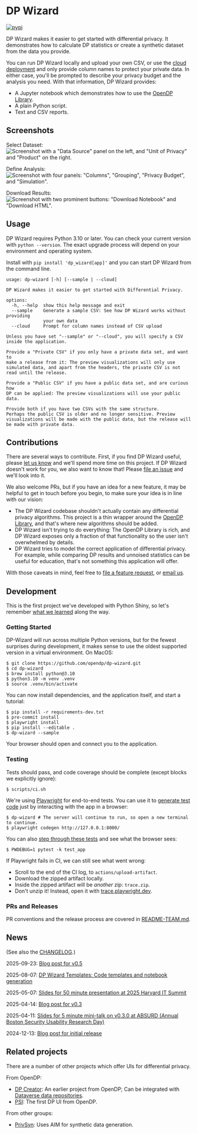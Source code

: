 # DP Wizard

[![pypi](https://img.shields.io/pypi/v/dp_wizard)](https://pypi.org/project/dp_wizard/)

DP Wizard makes it easier to get started with differential privacy.
It demonstrates how to calculate DP statistics or create a synthetic dataset from the data you provide.

You can run DP Wizard locally and upload your own CSV,
or use the [cloud deployment](https://mccalluc-dp-wizard.share.connect.posit.cloud/) and only provide column names to protect your private data.
In either case, you'll be prompted to describe your privacy budget and the analysis you need.
With that information, DP Wizard provides:

- A Jupyter notebook which demonstrates how to use the [OpenDP Library](https://docs.opendp.org/).
- A plain Python script.
- Text and CSV reports.

## Screenshots

<!-- Run `scripts/screenshots.sh` to regenerate these screenshots. -->

Select Dataset:
![Screenshot with a "Data Source" panel on the left, and "Unit of Privacy" and "Product" on the right.](https://opendp.github.io/dp-wizard/screenshots/select-dataset.png)

Define Analysis:
![Screenshot with four panels: "Columns", "Grouping", "Privacy Budget", and "Simulation".](https://opendp.github.io/dp-wizard/screenshots/define-analysis.png)

Download Results:
![Screenshot with two prominent buttons: "Download Notebook" and "Download HTML".](https://opendp.github.io/dp-wizard/screenshots/download-results.png)

## Usage

DP Wizard requires Python 3.10 or later.
You can check your current version with `python --version`.
The exact upgrade process will depend on your environment and operating system.

Install with `pip install 'dp_wizard[app]'` and you can start DP Wizard from the command line.

```
usage: dp-wizard [-h] [--sample | --cloud]

DP Wizard makes it easier to get started with Differential Privacy.

options:
  -h, --help  show this help message and exit
  --sample    Generate a sample CSV: See how DP Wizard works without providing
              your own data
  --cloud     Prompt for column names instead of CSV upload

Unless you have set "--sample" or "--cloud", you will specify a CSV
inside the application.

Provide a "Private CSV" if you only have a private data set, and want to
make a release from it: The preview visualizations will only use
simulated data, and apart from the headers, the private CSV is not
read until the release.

Provide a "Public CSV" if you have a public data set, and are curious how
DP can be applied: The preview visualizations will use your public data.

Provide both if you have two CSVs with the same structure.
Perhaps the public CSV is older and no longer sensitive. Preview
visualizations will be made with the public data, but the release will
be made with private data.
```

## Contributions

There are several ways to contribute. First, if you find DP Wizard useful, please [let us know](mailto:info@opendp.org) and we'll spend more time on this project. If DP Wizard doesn't work for you, we also want to know that! Please [file an issue](https://github.com/opendp/dp-wizard/issues/new/choose) and we'll look into it.

We also welcome PRs, but if you have an idea for a new feature, it may be helpful to get in touch before you begin, to make sure your idea is in line with our vision:
- The DP Wizard codebase shouldn't actually contain any differential privacy algorithms. This project is a thin wrapper around the [OpenDP Library](https://github.com/opendp/opendp/), and that's where new algorithms should be added.
- DP Wizard isn't trying to do everything: The OpenDP Library is rich, and DP Wizard exposes only a fraction of that functionality so the user isn't overwhelmed by details.
- DP Wizard tries to model the correct application of differential privacy. For example, while comparing DP results and unnoised statistics can be useful for education, that's not something this application will offer.

With those caveats in mind,
feel free to [file a feature request](https://github.com/opendp/dp-wizard/issues/new/choose),
or [email us](mailto:info@opendp.org).


## Development

This is the first project we've developed with Python Shiny,
so let's remember [what we learned](WHAT-WE-LEARNED.md) along the way.

### Getting Started

DP-Wizard will run across multiple Python versions, but for the fewest surprises during development, it makes sense to use the oldest supported version in a virtual environment. On MacOS:
```shell
$ git clone https://github.com/opendp/dp-wizard.git
$ cd dp-wizard
$ brew install python@3.10
$ python3.10 -m venv .venv
$ source .venv/bin/activate
```

You can now install dependencies, and the application itself, and start a tutorial:
```shell
$ pip install -r requirements-dev.txt
$ pre-commit install
$ playwright install
$ pip install --editable .
$ dp-wizard --sample
```

Your browser should open and connect you to the application.

### Testing

Tests should pass, and code coverage should be complete (except blocks we explicitly ignore):
```shell
$ scripts/ci.sh
```

We're using [Playwright](https://playwright.dev/python/) for end-to-end tests. You can use it to [generate test code](https://playwright.dev/python/docs/codegen-intro) just by interacting with the app in a browser:
```shell
$ dp-wizard # The server will continue to run, so open a new terminal to continue.
$ playwright codegen http://127.0.0.1:8000/
```

You can also [step through these tests](https://playwright.dev/python/docs/running-tests#debugging-tests) and see what the browser sees:
```shell
$ PWDEBUG=1 pytest -k test_app
```

If Playwright fails in CI, we can still see what went wrong:
- Scroll to the end of the CI log, to `actions/upload-artifact`.
- Download the zipped artifact locally.
- Inside the zipped artifact will be _another_ zip: `trace.zip`.
- Don't unzip it! Instead, open it with [trace.playwright.dev](https://trace.playwright.dev/).

### PRs and Releases

PR conventions and the release process are covered in [README-TEAM.md](README-TEAM.md).

## News

(See also the [CHANGELOG](CHANGELOG.md).)

2025-09-23: [Blog post for v0.5](https://opendp.org/2025/09/23/announcing-dp-wizard-v0-5/)

2025-08-07: [DP Wizard Templates: Code templates and notebook generation](https://opendp.github.io/dp-wizard-templates/)

2025-05-07: [Slides for 50 minute presentation at 2025 Harvard IT Summit](https://opendp.github.io/harvard-it-summit-2025)

2025-04-14: [Blog post for v0.3](https://opendp.org/2025/04/14/announcing-opendp-library-0-13-and-dp-wizard/)

2025-04-11: [Slides for 5 minute mini-talk on v0.3.0 at ABSURD (Annual Boston Security Usability Research Day)](https://docs.google.com/presentation/d/1g1c5ksG9sN8A_qWW9nFmFFZ6dSCkUAmL6_cUahi3VPA/edit#slide=id.g34c5f4bdc6a_0_0)

2024-12-13: [Blog post for initial release](https://opendp.org/blog/dp-wizard-easy-way-get-started-differential-privacy-and-opendp)


## Related projects

There are a number of other projects which offer UIs for differential privacy.

From OpenDP:

- [DP Creator](https://github.com/opendp/dpcreator): An earlier project from OpenDP; Can be integrated with [Dataverse data repositories](https://dataverse.org/).
- [PSI](https://github.com/opendp/PSI): The first DP UI from OpenDP.

From other groups:

- [PrivSyn](https://github.com/vvv214/privsyn-tabular): Uses AIM for synthetic data generation.
